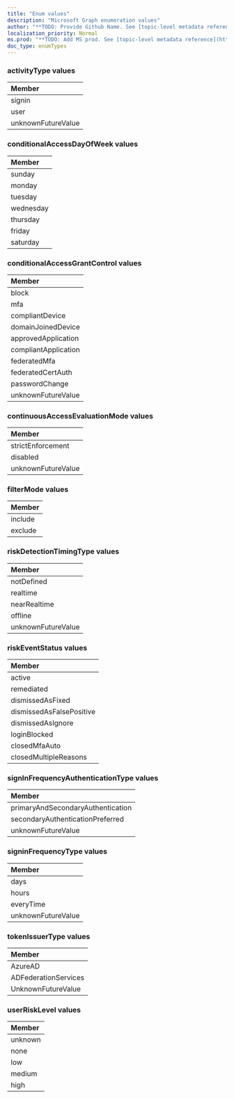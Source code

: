```yaml
---
title: "Enum values"
description: "Microsoft Graph enumeration values"
author: "**TODO: Provide Github Name. See [topic-level metadata reference](https://msgo.azurewebsites.net/add/document/guidelines/metadata.html#topic-level-metadata)**"
localization_priority: Normal
ms.prod: "**TODO: Add MS prod. See [topic-level metadata reference](https://msgo.azurewebsites.net/add/document/guidelines/metadata.html#topic-level-metadata)**"
doc_type: enumTypes
---
```


### activityType values 



|Member|
|:---|
|signin|
|user|
|unknownFutureValue|

### conditionalAccessDayOfWeek values 



|Member|
|:---|
|sunday|
|monday|
|tuesday|
|wednesday|
|thursday|
|friday|
|saturday|

### conditionalAccessGrantControl values 



|Member|
|:---|
|block|
|mfa|
|compliantDevice|
|domainJoinedDevice|
|approvedApplication|
|compliantApplication|
|federatedMfa|
|federatedCertAuth|
|passwordChange|
|unknownFutureValue|

### continuousAccessEvaluationMode values 



|Member|
|:---|
|strictEnforcement|
|disabled|
|unknownFutureValue|

### filterMode values 



|Member|
|:---|
|include|
|exclude|

### riskDetectionTimingType values 



|Member|
|:---|
|notDefined|
|realtime|
|nearRealtime|
|offline|
|unknownFutureValue|

### riskEventStatus values 



|Member|
|:---|
|active|
|remediated|
|dismissedAsFixed|
|dismissedAsFalsePositive|
|dismissedAsIgnore|
|loginBlocked|
|closedMfaAuto|
|closedMultipleReasons|

### signInFrequencyAuthenticationType values 



|Member|
|:---|
|primaryAndSecondaryAuthentication|
|secondaryAuthenticationPreferred|
|unknownFutureValue|

### signinFrequencyType values 



|Member|
|:---|
|days|
|hours|
|everyTime|
|unknownFutureValue|

### tokenIssuerType values 



|Member|
|:---|
|AzureAD|
|ADFederationServices|
|UnknownFutureValue|

### userRiskLevel values 



|Member|
|:---|
|unknown|
|none|
|low|
|medium|
|high|

